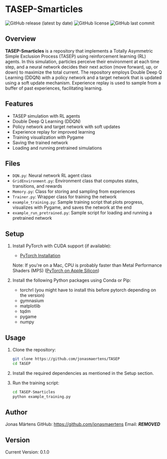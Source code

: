 # TASEP-Smarticles

![GitHub release (latest by date)](https://img.shields.io/github/v/release/jonasmaertens/TASEP?style=flat)
![GitHub license](https://img.shields.io/github/license/jonasmaertens/TASEP)
![GitHub last commit](https://img.shields.io/github/last-commit/jonasmaertens/TASEP)

## Overview

**TASEP-Smarticles** is a repository that implements a Totally Asymmetric Simple Exclusion Process (TASEP) using reinforcement learning (RL) agents. In this simulation, particles perceive their environment at each time step, and a neural network decides their next action (move forward, up, or down) to maximize the total current. The repository employs Double Deep Q Learning (DDQN) with a policy network and a target network that is updated using a soft update mechanism. Experience replay is used to sample from a buffer of past experiences, facilitating learning.

## Features

- TASEP simulation with RL agents
- Double Deep Q Learning (DDQN)
- Policy network and target network with soft updates
- Experience replay for improved learning
- Training visualization with Pygame
- Saving the trained network
- Loading and running pretrained simulations

## Files

- `DQN.py`: Neural network RL agent class
- `GridEnvironment.py`: Environment class that computes states, transitions, and rewards
- `Memory.py`: Class for storing and sampling from experiences
- `Trainer.py`: Wrapper class for training the network
- `example_training.py`: Sample training script that plots progress, visualizes with Pygame, and saves the network at the end
- `example_run_pretrained.py`: Sample script for loading and running a pretrained network

## Setup

1. Install PyTorch with CUDA support (if available):

   - [PyTorch Installation](https://pytorch.org/get-started/locally/)

   Note: If you're on a Mac, CPU is probably faster than Metal Performance Shaders (MPS) ([PyTorch on Apple Silicon](https://developer.apple.com/metal/pytorch/))

2. Install the following Python packages using Conda or Pip:

   - torchrl (you might have to install this before pytorch depending on the version) 
   - gymnasium
   - matplotlib
   - tqdm
   - pygame
   - numpy

## Usage

1. Clone the repository:

   ```bash
   git clone https://github.com/jonasmaertens/TASEP
   cd TASEP

2. Install the required dependencies as mentioned in the Setup section.

3. Run the training script:

    ```bash
    cd TASEP-Smarticles
    python example_training.py

## Author
Jonas Märtens
GitHub: https://github.com/jonasmaertens
Email: ***REMOVED***

## Version
Current Version: 0.1.0